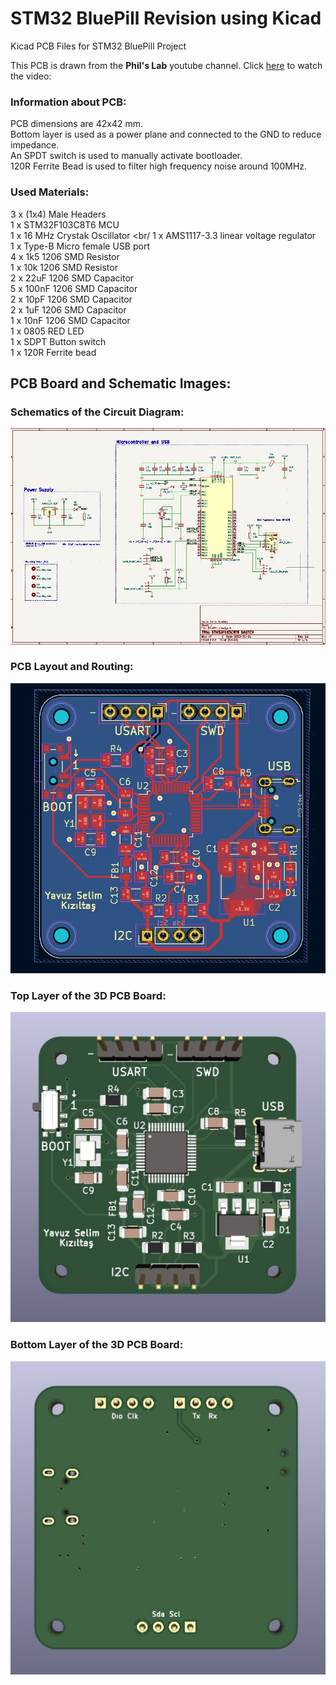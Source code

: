 # STM32 BluePill Revision using Kicad
 Kicad PCB Files for STM32 BluePill Project 
 
 This PCB is drawn from the **Phil's Lab** youtube channel. Click [here](https://youtu.be/aVUqaB0IMh4) to watch the video: <br/>

 ### Information about PCB:
 PCB dimensions are 42x42 mm. <br/>
 Bottom layer is used as a power plane and connected to the GND to reduce impedance. <br/>
 An SPDT switch is used to manually activate bootloader. <br/>
 120R Ferrite Bead is used to filter high frequency noise around 100MHz. <br/> 
 
 ### Used Materials:
 3 x (1x4) Male Headers <br/>
 1 x STM32F103C8T6 MCU <br/> 
 1 x 16 MHz Crystak Oscillator <br/ 
 1 x AMS1117-3.3 linear voltage regulator <br/>
 1 x Type-B Micro female USB port  <br/>
 4 x 1k5 1206 SMD Resistor  <br/>
 1 x 10k 1206 SMD Resistor <br/>
 2 x 22uF 1206 SMD Capacitor <br/>
 5 x 100nF 1206 SMD Capacitor <br/>
 2 x 10pF 1206 SMD Capacitor <br/>
 2 x 1uF 1206 SMD Capacitor <br/>
 1 x 10nF 1206 SMD Capacitor <br/>
 1 x 0805 RED LED <br/>
 1 x SDPT Button switch <br/>
 1 x 120R Ferrite bead <br/>
 
 ## PCB Board and Schematic Images:
 ### Schematics of the Circuit Diagram:
 ![banner resmi](https://github.com/YavuzSelimKiziltas/STM32-BluePill-Revision-using-Kicad/blob/main/Images/Schematics.jpg)
 ### PCB Layout and Routing:
 ![banner resmi](https://github.com/YavuzSelimKiziltas/STM32-BluePill-Revision-using-Kicad/blob/main/Images/Plane%20open.jpg)
 ### Top Layer of the 3D PCB Board:
 ![banner resmi](https://github.com/YavuzSelimKiziltas/STM32-BluePill-Revision-using-Kicad/blob/main/Images/Top%203D.jpg)
 ### Bottom Layer of the 3D PCB Board:
 ![banner resmi](https://github.com/YavuzSelimKiziltas/STM32-BluePill-Revision-using-Kicad/blob/main/Images/Bottom%203D.jpg)

